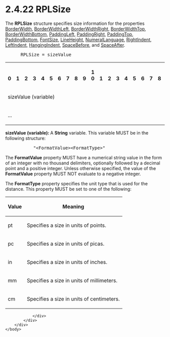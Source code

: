 <html dir="LTR" xmlns:mshelp="http://msdn.microsoft.com/mshelp" xmlns:ddue="http://ddue.schemas.microsoft.com/authoring/2003/5" xmlns:xlink="http://www.w3.org/1999/xlink" xmlns:tool="http://www.microsoft.com/tooltip">
    <head>
        <meta http-equiv="Content-Type" content="text/html; CHARSET=utf-8"></meta>
        <meta name="save" content="history"></meta>
        <title>2.4.22 RPLSize</title>
        <xml>
            <mshelp:toctitle title="2.4.22 RPLSize"></mshelp:toctitle>
            <mshelp:rltitle title="[MS-RPL]: RPLSize"></mshelp:rltitle>
            <mshelp:keyword index="A" term="7d5e716b-a059-4bd9-9462-0309243f7204"></mshelp:keyword>
            <mshelp:attr name="DCSext.ContentType" value="open specification"></mshelp:attr>
            <mshelp:attr name="AssetID" value="7d5e716b-a059-4bd9-9462-0309243f7204"></mshelp:attr>
            <mshelp:attr name="TopicType" value="kbRef"></mshelp:attr>
            <mshelp:attr name="DCSext.Title" value="[MS-RPL]: RPLSize" />
        </xml>
    </head>
    <body>
        <div id="header">
            <h1 class="heading">2.4.22 RPLSize</h1>
        </div>
        <div id="mainSection">
            <div id="mainBody">
                <div id="allHistory" class="saveHistory"></div>
                <div id="sectionSection0" class="section" name="collapseableSection">
                    

<p>The <b>RPLSize</b> structure specifies size information for
the properties <a href="b1a40301-fa1f-4d34-b0e5-34b5e50dca71.md">BorderWidth</a>,
<a href="60732633-c963-4222-94c5-7d9f0ecef094.md">BorderWidthLeft</a>, <a href="64d5b81c-4303-4daa-93ef-4515bd777638.md">BorderWidthRight</a>, <a href="3e1d46a6-8ddb-4037-8a78-b5b0ec2ce518.md">BorderWidthTop</a>, <a href="9f647bbe-2ea3-48a5-80d0-7f91ac01c421.md">BorderWidthBottom</a>, <a href="c10d4b65-8708-4ae0-ba2c-1404f9382426.md">PaddingLeft</a>, <a href="feb63278-7a81-4be8-81ae-4ed366f1605d.md">PaddingRight</a>, <a href="177e46cf-68b2-4edd-aa31-26b45ea67e98.md">PaddingTop</a>, <a href="8ded4865-8288-4fa0-9b2e-ffbb597452bf.md">PaddingBottom</a>, <a href="d15ae92a-da26-4ea8-b3ee-067436e9104b.md">FontSize</a>, <a href="9245b929-8069-494d-a284-10cc138fc73b.md">LineHeight</a>, <a href="3e22c20b-37ef-4dfe-bbcc-211114f45ad9.md">NumeralLanguage</a>, <a href="87063fe1-2139-422a-80de-47d6f710d59b.md">RightIndent</a>, <a href="4b807519-fe1b-4d9b-bd27-b484fec814b2.md">LeftIndent</a>, <a href="ebcf76fd-7a49-4b92-8628-05a303b4b3b1.md">HangingIndent</a>, <a href="373409b2-38d6-47f2-8769-571fd820f3ba.md">SpaceBefore</a>, and <a href="7482a298-55f7-4580-844c-5d7b66abbcaf.md">SpaceAfter</a>.</p>

<dl>
<dd>
<div><pre> RPLSize = sizeValue
</pre></div>
</dd></dl>

<table>
 <tr>
  <th><p><br>0</p></th>
  <th><p><br>1</p></th>
  <th><p><br>2</p></th>
  <th><p><br>3</p></th>
  <th><p><br>4</p></th>
  <th><p><br>5</p></th>
  <th><p><br>6</p></th>
  <th><p><br>7</p></th>
  <th><p><br>8</p></th>
  <th><p><br>9</p></th>
  <th><p>1<br>0</p></th>
  <th><p><br>1</p></th>
  <th><p><br>2</p></th>
  <th><p><br>3</p></th>
  <th><p><br>4</p></th>
  <th><p><br>5</p></th>
  <th><p><br>6</p></th>
  <th><p><br>7</p></th>
  <th><p><br>8</p></th>
  <th><p><br>9</p></th>
  <th><p>2<br>0</p></th>
  <th><p><br>1</p></th>
  <th><p><br>2</p></th>
  <th><p><br>3</p></th>
  <th><p><br>4</p></th>
  <th><p><br>5</p></th>
  <th><p><br>6</p></th>
  <th><p><br>7</p></th>
  <th><p><br>8</p></th>
  <th><p><br>9</p></th>
  <th><p>3<br>0</p></th>
  <th><p><br>1</p></th>
 </tr>
 <tr>
  <td colspan="32">
  <p>sizeValue
  (variable)</p>
  </td>
 </tr>
 <tr>
  <td colspan="32">
  <p>...</p>
  </td>
 </tr>
</table>

<p><b>sizeValue (variable): </b>A <b>String</b>
variable. This variable MUST be in the following structure:</p>

<dl>
<dd>
<dl>
<dd>
<div><pre> &quot;&lt;FormatValue&gt;&lt;FormatType&gt;&quot;           
</pre></div>
</dd></dl></dd></dl>

<p>The <b>FormatValue</b> property MUST have a numerical string
value in the form of an integer with no thousand delimiters, optionally
followed by a decimal point and a positive integer. Unless otherwise specified,
the value of the <b>FormatValue</b> property MUST NOT evaluate to a negative
integer.</p>

<p>The <b>FormatType</b> property specifies the unit type that
is used for the distance. This property MUST be set to one of the following:</p>

<table>
 <thead>
  <tr>
   <th>
   <p>Value</p>
   </th>
   <th>
   <p>Meaning</p>
   </th>
  </tr>
 </thead>
 <tr>
  <td>
  <p>pt</p>
  </td>
  <td>
  <p>Specifies a size in units of points.</p>
  </td>
 </tr>
 <tr>
  <td>
  <p>pc</p>
  </td>
  <td>
  <p>Specifies a size in units of picas.</p>
  </td>
 </tr>
 <tr>
  <td>
  <p>in</p>
  </td>
  <td>
  <p>Specifies a size in units of inches.</p>
  </td>
 </tr>
 <tr>
  <td>
  <p>mm</p>
  </td>
  <td>
  <p>Specifies a size in units of millimeters.</p>
  </td>
 </tr>
 <tr>
  <td>
  <p>cm</p>
  </td>
  <td>
  <p>Specifies a size in units of centimeters.</p>
  </td>
 </tr>
</table>

<p> </p>


                </div>
            </div>
        </div>
    </body>
</html>